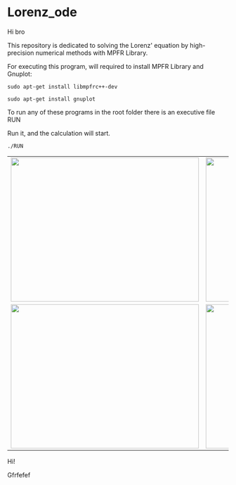 # Lorenz_ode

Hi bro

This repository is dedicated to solving the Lorenz' equation by high-precision numerical methods with MPFR Library.

For executing this program, will required to install MPFR Library and Gnuplot:

    sudo apt-get install libmpfrc++-dev

    sudo apt-get install gnuplot

To run any of these programs in the root folder there is an executive file RUN

Run it, and the calculation will start.

    ./RUN

<table>
  <tbody>
   <tr>
     <td>
       <a href="url"><img src="https://user-images.githubusercontent.com/48961982/55075468-1b09da80-50a4-11e9-98a3-6dfc7f3ee1ef.png" height="328" width="428" ></a>
     </td>
     <td>
         <a href="url"><img src="https://user-images.githubusercontent.com/48961982/55075556-51dff080-50a4-11e9-8223-74054b3725d5.png" height="328" width="428" ></a>
     </td>
    </tr>
    <tr>
      <td>
        <a href="url"><img src="https://user-images.githubusercontent.com/48961982/55075861-1691f180-50a5-11e9-994e-183b7c71fd48.png" height="328" width="428" ></a>
      </td>
      <td>
         <a href="url"><img src="https://user-images.githubusercontent.com/48961982/55075936-3b866480-50a5-11e9-8447-25c136af6469.png" height="328" width="428" ></a>
     </td>
    </tr>
  </tbody>
 </table>

 Hi!



Gfrfefef
